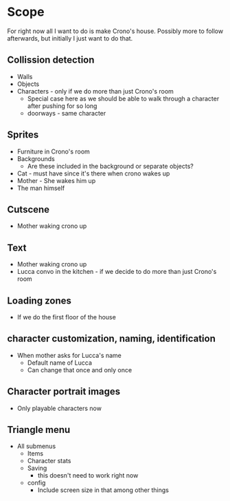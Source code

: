 # Scope
For right now all I want to do is make Crono's house. Possibly more to follow afterwards, but initially I just want to do that.

## Collission detection
  * Walls
  * Objects
  * Characters - only if we do more than just Crono's room
    * Special case here as we should be able to walk through a character after pushing for so long
    * doorways - same character

## Sprites
  * Furniture in Crono's room
  * Backgrounds
    * Are these included in the background or separate objects?
  * Cat - must have since it's there when crono wakes up
  * Mother - She wakes him up
  * The man himself

## Cutscene
  * Mother waking crono up

## Text
  * Mother waking crono up
  * Lucca convo in the kitchen - if we decide to do more than just Crono's room

## Loading zones
  * If we do the first floor of the house

## character customization, naming, identification
  * When mother asks for Lucca's name
    * Default name of Lucca
    * Can change that once and only once

## Character portrait images
  * Only playable characters now

## Triangle menu
  * All submenus
    * Items
    * Character stats
    * Saving
      * this doesn't need to work right now
    * config
      * Include screen size in that among other things
